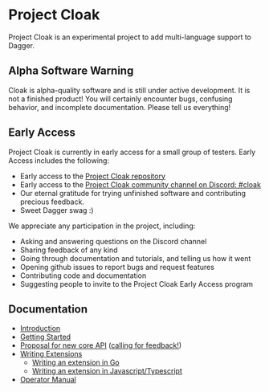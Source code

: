 # Project Cloak

Project Cloak is an experimental project to add multi-language support to Dagger.

## Alpha Software Warning

Cloak is alpha-quality software and is still under active development. It is not a finished product!
You will certainly encounter bugs, confusing behavior, and incomplete documentation. Please tell us everything!

## Early Access

Project Cloak is currently in early access for a small group of testers. Early Access includes the following:

- Early access to the [Project Cloak repository](https://github.com/dagger/cloak)
- Early access to the [Project Cloak community channel on Discord: #cloak](https://discord.com/channels/707636530424053791/1003718839739105300)
- Our eternal gratitude for trying unfinished software and contributing precious feedback.
- Sweet Dagger swag :)

We appreciate any participation in the project, including:

- Asking and answering questions on the Discord channel
- Sharing feedback of any kind
- Going through documentation and tutorials, and telling us how it went
- Opening github issues to report bugs and request features
- Contributing code and documentation
- Suggesting people to invite to the Project Cloak Early Access program

## Documentation

- [Introduction](docs/unxpq-introduction.mdx)
- [Getting Started](docs/guides/2ku9n-getting_started.md)
- [Proposal for new core API](./api/README.md) ([calling for feedback!](https://github.com/dagger/cloak/pull/163))
- [Writing Extensions](docs/guides/bnzm7-writing_extensions.md)
  - [Writing an extension in Go](docs/guides/y0yh0-writing_extensions_go.md)
  - [Writing an extension in Javascript/Typescript](docs/guides/oy1q7-writing_extensions_nodejs.md)
- [Operator Manual](docs/guides/d7yxc-operator_manual.md)
